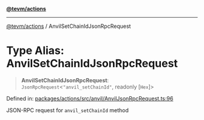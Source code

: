 [**@tevm/actions**](../README.md)

***

[@tevm/actions](../globals.md) / AnvilSetChainIdJsonRpcRequest

# Type Alias: AnvilSetChainIdJsonRpcRequest

> **AnvilSetChainIdJsonRpcRequest**: `JsonRpcRequest`\<`"anvil_setChainId"`, readonly \[`Hex`\]\>

Defined in: [packages/actions/src/anvil/AnvilJsonRpcRequest.ts:96](https://github.com/evmts/tevm-monorepo/blob/main/packages/actions/src/anvil/AnvilJsonRpcRequest.ts#L96)

JSON-RPC request for `anvil_setChainId` method
